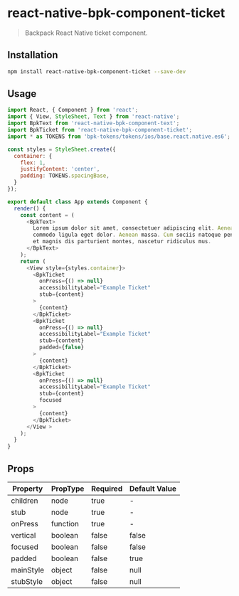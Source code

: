 # react-native-bpk-component-ticket

> Backpack React Native ticket component.

## Installation

```sh
npm install react-native-bpk-component-ticket --save-dev
```

## Usage

```js
import React, { Component } from 'react';
import { View, StyleSheet, Text } from 'react-native';
import BpkText from 'react-native-bpk-component-text';
import BpkTicket from 'react-native-bpk-component-ticket';
import * as TOKENS from 'bpk-tokens/tokens/ios/base.react.native.es6';

const styles = StyleSheet.create({
  container: {
    flex: 1,
    justifyContent: 'center',
    padding: TOKENS.spacingBase,
  }
});

export default class App extends Component {
  render() {
    const content = (
      <BpkText>
        Lorem ipsum dolor sit amet, consectetuer adipiscing elit. Aenean
        commodo ligula eget dolor. Aenean massa. Cum sociis natoque penatibus
        et magnis dis parturient montes, nascetur ridiculus mus.
      </BpkText>
    );
    return (
      <View style={styles.container}>
        <BpkTicket
          onPress={() => null}
          accessibilityLabel="Example Ticket"
          stub={content}
        >
          {content}
        </BpkTicket>
        <BpkTicket
          onPress={() => null}
          accessibilityLabel="Example Ticket"
          stub={content}
          padded={false}
        >
          {content}
        </BpkTicket>
        <BpkTicket
          onPress={() => null}
          accessibilityLabel="Example Ticket"
          stub={content}
          focused
        >
          {content}
        </BpkTicket>
      </View >
    );
  }
}
```

## Props

| Property   | PropType  | Required | Default Value |
| ---------- | --------- | -------- | ------------- |
| children   | node      | true     | -             |
| stub       | node      | true     | -             |
| onPress    | function  | true     | -             |
| vertical   | boolean   | false    | false         |
| focused    | boolean   | false    | false         |
| padded     | boolean   | false    | true          |
| mainStyle  | object    | false    | null          |
| stubStyle  | object    | false    | null          |
